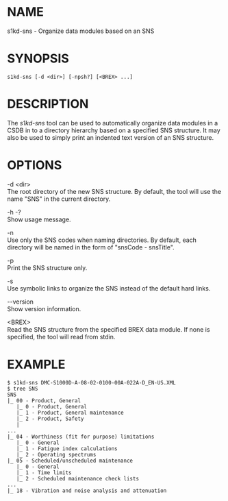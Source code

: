NAME
====

s1kd-sns - Organize data modules based on an SNS

SYNOPSIS
========

    s1kd-sns [-d <dir>] [-npsh?] [<BREX> ...]

DESCRIPTION
===========

The *s1kd-sns* tool can be used to automatically organize data modules in a CSDB in to a directory hierarchy based on a specified SNS structure. It may also be used to simply print an indented text version of an SNS structure.

OPTIONS
=======

-d &lt;dir&gt;  
The root directory of the new SNS structure. By default, the tool will use the name "SNS" in the current directory.

-h -?  
Show usage message.

-n  
Use only the SNS codes when naming directories. By default, each directory will be named in the form of "snsCode - snsTitle".

-p  
Print the SNS structure only.

-s  
Use symbolic links to organize the SNS instead of the default hard links.

--version  
Show version information.

&lt;BREX&gt;  
Read the SNS structure from the specified BREX data module. If none is specified, the tool will read from stdin.

EXAMPLE
=======

    $ s1kd-sns DMC-S1000D-A-08-02-0100-00A-022A-D_EN-US.XML
    $ tree SNS
    SNS
    |_ 00 - Product, General
       |_ 0 - Product, General
       |_ 1 - Product, General maintenance
       |_ 2 - Product, Safety
       |
    ...
    |_ 04 - Worthiness (fit for purpose) limitations
       |_ 0 - General
       |_ 1 - Fatigue index calculations
       |_ 2 - Operating spectrums
    |_ 05 - Scheduled/unscheduled maintenance
       |_ 0 - General
       |_ 1 - Time limits
       |_ 2 - Scheduled maintenance check lists
    ...
    |_ 18 - Vibration and noise analysis and attenuation
